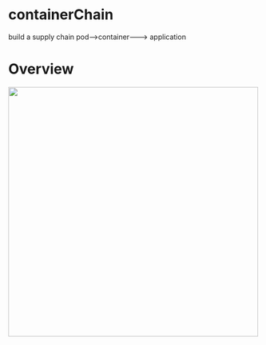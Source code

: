 # containerChain
build a supply chain pod-->container---> application

# Overview
<div >
<img width="500" src="https://github.com/songbinliu/containerChain/blob/master/conf/supplyChain.png">
</div>

